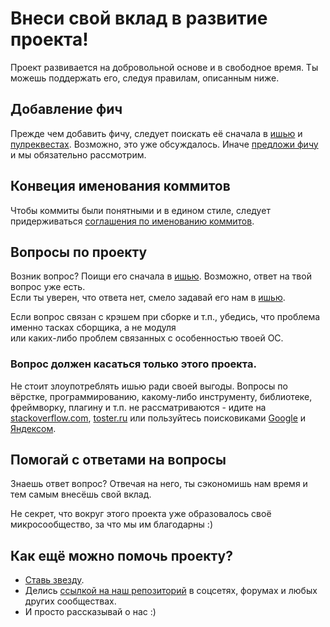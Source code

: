 # Внеси свой вклад в развитие проекта!

Проект развивается на добровольной основе и в свободное время. Ты можешь поддержать его, следуя правилам, описанным ниже.


## Добавление фич

Прежде чем добавить фичу, следует поискать её сначала в [ишью](https://github.com/CSSSR/csssr-project-template/issues)
и [пулреквестах](https://github.com/CSSSR/csssr-project-template/pulls). Возможно, это уже обсуждалось.
Иначе [предложи фичу](https://github.com/CSSSR/csssr-project-template/issues/new) и мы обязательно рассмотрим.


## Конвеция именования коммитов

Чтобы коммиты были понятными и в едином стиле, следует придерживаться
[соглашения по именованию коммитов](https://github.com/CSSSR/sputnik/blob/master/Git.md#5-Соглашение-по-именованию-коммитов).


## Вопросы по проекту

Возник вопрос? Поищи его сначала в [ишью](https://github.com/CSSSR/csssr-project-template/issues).
Возможно, ответ на твой вопрос уже есть.  
Если ты уверен, что ответа нет,
смело задавай его нам в [ишью](https://github.com/CSSSR/csssr-project-template/issues/new).

Если вопрос связан с крэшем при сборке и т.п., убедись, что проблема именно тасках сборщика, а не модуля  
или каких-либо проблем связанных с особенностью твоей ОС.


### Вопрос должен касаться только этого проекта.

Не стоит злоупотреблять ишью ради своей выгоды.
Вопросы по вёрстке, программированию, какому-либо инструменту, библиотеке, фреймворку, плагину 
и т.п. не рассматриваются - идите на [stackoverflow.com](http://stackoverflow.com/),
[toster.ru](https://toster.ru/) или пользуйтесь поисковиками [Google](https://www.google.com/) и [Яндексом](https://www.yandex.ru/).


## Помогай с ответами на вопросы

Знаешь ответ вопрос? Отвечая на него, ты сэкономишь нам время и тем самым внесёшь свой вклад.

Не секрет, что вокруг этого проекта уже образовалось своё микросообщество, за что мы им благодарны :)


## Как ещё можно помочь проекту?

- [Ставь звезду](https://github.com/CSSSR/csssr-project-template/stargazers).
- Делись [ссылкой на наш репозиторий](https://github.com/CSSSR/csssr-project-template) в соцсетях, форумах и любых других сообществах.
- И просто рассказывай о нас :)

